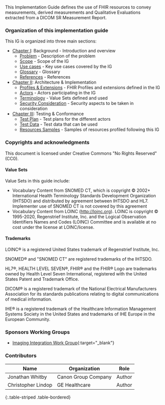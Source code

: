 This Implementation Guide defines the use of FHIR resources to convey measurements, derived measurements and  Qualitative Evaluations extracted from a DICOM SR Measurement Report.

### Organization of this implementation guide

This IG is organized into three main sections:

* [Chapter I](background.html): Background - Introduction and overview
    * [Problem](background.html#problem) - Description of the problem
    * [Scope](background.html#scope) - Scope of the IG
    * [Use cases](background.html#usecases) - Key use cases covered by the IG
    * [Glossary](background.html#glossary) - Glossary
    * [References](background.html#references) - References
* [Chapter II](architecture.html): Architecture & Implementation
    * [Profiles & Extensions](architecture.html#profiles) - FHIR Profiles and extensions defined in the IG
    * [Actors](architecture.html#actors) - Actors participating in the IG
    * [Terminology](architecture.html#terminology) - Value Sets defined and used
    * [Security Consideration](archi.html#sec) - Security aspects to be taken in consideration
* [Chapter III](testing.html): Testing & Conformance
    * [Test Plan](testing.html#testplan) - Test plans for the different actors
    * [Test Data](testing.html#testdata) - Test data that can be used
    * [Resources Samples](testing.html#samples) - Samples of resources profiled following this IG

### Copyrights and acknowledgments

This document is licensed under Creative Commons "No Rights Reserved" (CC0).

#### Value Sets
Value Sets in this guide include:

* Vocabulary Content from SNOMED CT, which is copyright © 2002+ International Health Terminology Standards Development Organization (IHTSDO) and distributed by agreement between IHTSDO and HL7. Implementer use of SNOMED CT is not covered by this agreement
* Vocabulary Content from LOINC (http://loinc.org). LOINC is copyright © 1995-2020, Regenstrief Institute, Inc. and the Logical Observation Identifiers Names and Codes (LOINC) Committee and is available at no cost under the license at LOINC/license.

#### Trademarks
LOINC® is a registered United States trademark of Regenstrief Institute, Inc.

SNOMED® and "SNOMED CT" are registered trademarks of the IHTSDO.

HL7®, HEALTH LEVEL SEVEN®, FHIR® and the FHIR® Logo are trademarks owned by Health Level Seven International, registered with the United States Patent and Trademark Office.

DICOM® is a registered trademark of the National Electrical Manufacturers Association for its standards publications relating to digital communications of medical information.

IHE® is a registered trademark of the Healthcare Information Management Systems Society in the United States and trademarks of IHE Europe in the European Community.


### Sponsors Working Groups
* [Imaging Integration Work Group](http://www.hl7.org/Special/committees/imagemgt/index.cfm){:target="_blank"}

### Contributors

| Name        |      Organization       |  Role |
|--------------------------|-----------------------|--------------|
| Jonathan Whitby | Canon Group Company | Author |
| Christopher Lindop | GE Healthcare | Author |
{:.table-striped .table-bordered}

